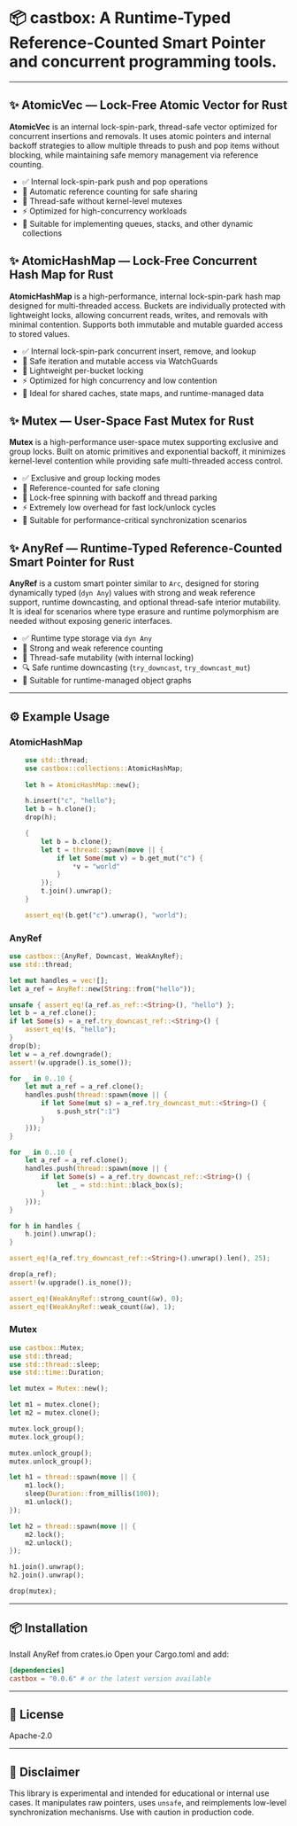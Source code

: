 
# 📦 castbox: A Runtime-Typed Reference-Counted Smart Pointer and concurrent programming tools.


---

## ✨ AtomicVec — Lock-Free Atomic Vector for Rust

**AtomicVec** is an internal lock-spin-park, thread-safe vector optimized for concurrent insertions and removals. It uses atomic pointers and internal backoff strategies to allow multiple threads to push and pop items without blocking, while maintaining safe memory management via reference counting.

- ✅ Internal lock-spin-park push and pop operations
- 🔁 Automatic reference counting for safe sharing
- 🔐 Thread-safe without kernel-level mutexes
- ⚡ Optimized for high-concurrency workloads
- 🧠 Suitable for implementing queues, stacks, and other dynamic collections

## ✨ AtomicHashMap — Lock-Free Concurrent Hash Map for Rust

**AtomicHashMap** is a high-performance, internal lock-spin-park hash map designed for multi-threaded access. Buckets are individually protected with lightweight locks, allowing concurrent reads, writes, and removals with minimal contention. Supports both immutable and mutable guarded access to stored values.

- ✅ Internal lock-spin-park concurrent insert, remove, and lookup
- 🔁 Safe iteration and mutable access via WatchGuards
- 🔐 Lightweight per-bucket locking
- ⚡ Optimized for high concurrency and low contention
- 🧠 Ideal for shared caches, state maps, and runtime-managed data

## ✨ Mutex — User-Space Fast Mutex for Rust

**Mutex** is a high-performance user-space mutex supporting exclusive and group locks. Built on atomic primitives and exponential backoff, it minimizes kernel-level contention while providing safe multi-threaded access control.

- ✅ Exclusive and group locking modes
- 🔁 Reference-counted for safe cloning
- 🔐 Lock-free spinning with backoff and thread parking
- ⚡ Extremely low overhead for fast lock/unlock cycles
- 🧠 Suitable for performance-critical synchronization scenarios

## ✨ AnyRef — Runtime-Typed Reference-Counted Smart Pointer for Rust

**AnyRef** is a custom smart pointer similar to `Arc`, designed for storing dynamically typed (`dyn Any`) values with strong and weak reference support, runtime downcasting, and optional thread-safe interior mutability.  
It is ideal for scenarios where type erasure and runtime polymorphism are needed without exposing generic interfaces.


- ✅ Runtime type storage via `dyn Any`
- 🔁 Strong and weak reference counting
- 🔐 Thread-safe mutability (with internal locking)
- 🔍 Safe runtime downcasting (`try_downcast`, `try_downcast_mut`)
- 🧠 Suitable for runtime-managed object graphs

---

## ⚙️ Example Usage

### AtomicHashMap

```rust
    use std::thread;
    use castbox::collections::AtomicHashMap;
    
    let h = AtomicHashMap::new();

    h.insert("c", "hello");
    let b = h.clone();
    drop(h);

    {
        let b = b.clone();
        let t = thread::spawn(move || {
            if let Some(mut v) = b.get_mut("c") {
                *v = "world"
            }
        });
        t.join().unwrap();
    }

    assert_eq!(b.get("c").unwrap(), "world");
```

### AnyRef

```rust
use castbox::{AnyRef, Downcast, WeakAnyRef};
use std::thread;

let mut handles = vec![];
let a_ref = AnyRef::new(String::from("hello"));

unsafe { assert_eq!(a_ref.as_ref::<String>(), "hello") };
let b = a_ref.clone();
if let Some(s) = a_ref.try_downcast_ref::<String>() {
    assert_eq!(s, "hello");
}
drop(b);
let w = a_ref.downgrade();
assert!(w.upgrade().is_some());

for _ in 0..10 {
    let mut a_ref = a_ref.clone();
    handles.push(thread::spawn(move || {
        if let Some(mut s) = a_ref.try_downcast_mut::<String>() {
            s.push_str(":1")
        }
    }));
}

for _ in 0..10 {
    let a_ref = a_ref.clone();
    handles.push(thread::spawn(move || {
        if let Some(s) = a_ref.try_downcast_ref::<String>() {
            let _ = std::hint::black_box(s);
        }
    }));
}

for h in handles {
    h.join().unwrap();
}

assert_eq!(a_ref.try_downcast_ref::<String>().unwrap().len(), 25);

drop(a_ref);
assert!(w.upgrade().is_none());

assert_eq!(WeakAnyRef::strong_count(&w), 0);
assert_eq!(WeakAnyRef::weak_count(&w), 1);
```

### Mutex

```rust
use castbox::Mutex;
use std::thread;
use std::thread::sleep;
use std::time::Duration;

let mutex = Mutex::new();

let m1 = mutex.clone();
let m2 = mutex.clone();

mutex.lock_group();
mutex.lock_group();

mutex.unlock_group();
mutex.unlock_group();

let h1 = thread::spawn(move || {
    m1.lock();
    sleep(Duration::from_millis(100));
    m1.unlock();
});

let h2 = thread::spawn(move || {
    m2.lock();
    m2.unlock();
});

h1.join().unwrap();
h2.join().unwrap();

drop(mutex);
```

---

## 📦 Installation

Install AnyRef from crates.io
Open your Cargo.toml and add:

```toml
[dependencies]
castbox = "0.0.6" # or the latest version available 
```
---

## 📄 License

Apache-2.0

---

## 🔬 Disclaimer

This library is experimental and intended for educational or internal use cases. It manipulates raw pointers, uses `unsafe`, and reimplements low-level synchronization mechanisms. Use with caution in production code.
